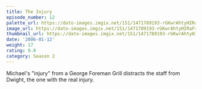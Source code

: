 ```yaml
---
title: The Injury
episode_number: 12
palette_url: https://dato-images.imgix.net/151/1471789193-rGKwrAhtyHIRaFrD7EwUZdkw9TQ.jpg?ixlib=rb-1.1.0&ch=DPR%2CWidth&auto=enhance&palette=json
image_url: https://dato-images.imgix.net/151/1471789193-rGKwrAhtyHIRaFrD7EwUZdkw9TQ.jpg?ixlib=rb-1.1.0&ch=DPR%2CWidth&auto=compress%2Cformat&w=500
thumbnail_url: https://dato-images.imgix.net/151/1471789193-rGKwrAhtyHIRaFrD7EwUZdkw9TQ.jpg?ixlib=rb-1.1.0&ch=DPR%2CWidth&auto=enhance&w=500&h=280&fit=crop&fm=jpg
date: '2006-01-12'
weight: 17
rating: 9.0
category: Season 2
---
```


Michael's "injury" from a George Foreman Grill distracts the staff from Dwight, the one with the real injury.